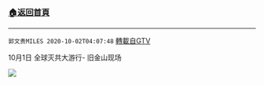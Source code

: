 ﻿###  [:house:返回首頁](https://github.com/ourhimalayas/txt)
---

`郭文贵MILES 2020-10-02T04:07:48` [轉載自GTV](https://gtv.org/web/#/UserInfo/5e596957357cc612d35a8044)

10月1日 全球灭共大游行- 旧金山现场 

[![](https://filegroup.gtv.org/cdn-cgi/image/width=600/https://filegroup.gtv.org/group3/default/20201002/04/07/0/eb4a0536ae4578de6abf8530391bdfb4)](https://filegroup.gtv.org/group3/default/20201002/04/07/0/f94015e06464ea1be4d1196ce1d40ad0.MOV)